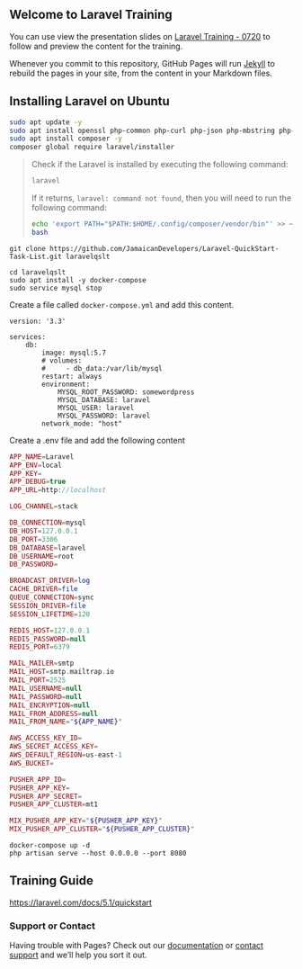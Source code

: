 ## Welcome to Laravel Training

You can use view the presentation slides on [Laravel Training - 0720](https://docs.google.com/presentation/d/e/2PACX-1vS6ybQVVW6tsZLg2OZgeYAAlgmQ65CX3bLAu0DzcvNLC34NyAwA11ajjwYrTXN3g_rqQblMBlhczLfe/pub?start=false&loop=false&delayms=3000) to follow and preview the content for the training.

Whenever you commit to this repository, GitHub Pages will run [Jekyll](https://jekyllrb.com/) to rebuild the pages in your site, from the content in your Markdown files.


## Installing Laravel on Ubuntu
```bash
sudo apt update -y
sudo apt install openssl php-common php-curl php-json php-mbstring php-mysql php-xml php-zip
sudo apt install composer -y
composer global require laravel/installer
```

> Check if the Laravel is installed by executing the following command:
> ```bash
> laravel
> ```
> 
> If it returns, `laravel: command not found`, then you will need to run the following command:
> ```bash
> echo 'export PATH="$PATH:$HOME/.config/composer/vendor/bin"' >> ~/.bashrc
> bash
> ```

```
git clone https://github.com/JamaicanDevelopers/Laravel-QuickStart-Task-List.git laravelqslt
```

```
cd laravelqslt
sudo apt install -y docker-compose
sudo service mysql stop
```

Create a file called `docker-compose.yml` and add this content.
```
version: '3.3'

services:
    db:
        image: mysql:5.7
        # volumes:
        #     - db_data:/var/lib/mysql
        restart: always
        environment:
            MYSQL_ROOT_PASSWORD: somewordpress
            MYSQL_DATABASE: laravel
            MYSQL_USER: laravel
            MYSQL_PASSWORD: laravel
        network_mode: "host"
```

Create a .env file and add the following content
```php
APP_NAME=Laravel
APP_ENV=local
APP_KEY=
APP_DEBUG=true
APP_URL=http://localhost

LOG_CHANNEL=stack

DB_CONNECTION=mysql
DB_HOST=127.0.0.1
DB_PORT=3306
DB_DATABASE=laravel
DB_USERNAME=root
DB_PASSWORD=

BROADCAST_DRIVER=log
CACHE_DRIVER=file
QUEUE_CONNECTION=sync
SESSION_DRIVER=file
SESSION_LIFETIME=120

REDIS_HOST=127.0.0.1
REDIS_PASSWORD=null
REDIS_PORT=6379

MAIL_MAILER=smtp
MAIL_HOST=smtp.mailtrap.io
MAIL_PORT=2525
MAIL_USERNAME=null
MAIL_PASSWORD=null
MAIL_ENCRYPTION=null
MAIL_FROM_ADDRESS=null
MAIL_FROM_NAME="${APP_NAME}"

AWS_ACCESS_KEY_ID=
AWS_SECRET_ACCESS_KEY=
AWS_DEFAULT_REGION=us-east-1
AWS_BUCKET=

PUSHER_APP_ID=
PUSHER_APP_KEY=
PUSHER_APP_SECRET=
PUSHER_APP_CLUSTER=mt1

MIX_PUSHER_APP_KEY="${PUSHER_APP_KEY}"
MIX_PUSHER_APP_CLUSTER="${PUSHER_APP_CLUSTER}"
```

```
docker-compose up -d
php artisan serve --host 0.0.0.0 --port 8080
```


## Training Guide
https://laravel.com/docs/5.1/quickstart


### Support or Contact

Having trouble with Pages? Check out our [documentation](https://help.github.com/categories/github-pages-basics/) or [contact support](https://github.com/contact) and we’ll help you sort it out.
